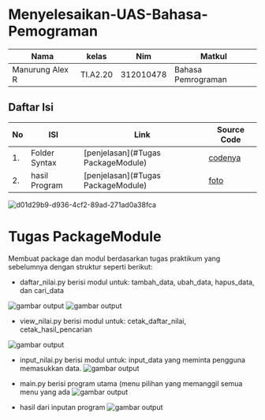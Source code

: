 # Menyelesaikan-UAS-Bahasa-Pemograman
| Nama | kelas | Nim | Matkul |
| -- | --- | ---- | ----------- |
| Manurung Alex R | TI.A2.20 | 312010478 | Bahasa Pemrograman |
## Daftar Isi
| No | ISI | Link | Source Code |
| -- | --- | ---- | ----------- |
| 1. | Folder Syntax | [penjelasan](#Tugas PackageModule) | [codenya](#main.py) |
| 2. | hasil Program | [penjelasan](#Tugas PackageModule) | [foto](#image) |  

![d01d29b9-d936-4cf2-89ad-271ad0a38fca](https://user-images.githubusercontent.com/73045261/104221100-082bea00-5473-11eb-903c-d1a2098c1a0a.jpg)


# Tugas PackageModule
Membuat package dan modul berdasarkan tugas praktikum yang sebelumnya dengan struktur seperti berikut:

- daftar_nilai.py berisi modul untuk: tambah_data, ubah_data, hapus_data, dan cari_data

![gambar output](image/daftarnilai.PNG)
![gambar output](image/daftarnilai2.PNG)

- view_nilai.py berisi modul untuk: cetak_daftar_nilai, cetak_hasil_pencarian

![gambar output](image/viewnilai.PNG)

- input_nilai.py berisi modul untuk: input_data yang meminta pengguna memasukkan data.
![gambar output](image/inputnilai.PNG)

- main.py berisi program utama (menu pilihan yang memanggil semua menu yang ada
![gambar output](image/main.PNG)

- hasil dari inputan program 
![gambar output](image/hasil.PNG)
